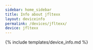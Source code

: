```yaml
---
sidebar: home_sidebar
title: Info about jfltexx
layout: deviceinfo
permalink: /devices/jfltexx/
device: jfltexx
---
```

{% include templates/device_info.md %}
